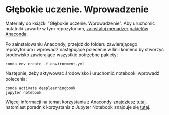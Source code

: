 # Głębokie uczenie. Wprowadzenie

Materiały do książki "Głębokie uczenie. Wprowadzenie". Aby uruchomić notatniki zawarte w tym repozytorium, [zainstaluj menadżer pakietów Anaconda](https://docs.anaconda.com/anaconda/install/).

Po zainstalowaniu Anacondy, przejdź do folderu zawierającego repozytorium i wprowadź następujące polecenie w linii komend by stworzyć środowisko zawierające wszystkie potrzebne pakiety:

```
conda env create -f environment.yml
```

Następnie, żeby aktywować środowisko i uruchomić notebooki wprowadź polecenia:
```
conda activate deeplearningbook
jupyter notebook
```

Więcej informacji na temat korzystania z Anacondy znajdziesz [tutaj](https://docs.conda.io/projects/conda/en/latest/user-guide/getting-started.html), natomiast poradnik korzystania z Jupyter Notebook znajduje się [tutaj](https://docs.jupyter.org/en/latest/running.html).
